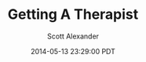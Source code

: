 ---
layout: podcast
title: "Getting A Therapist"
author: Scott Alexander
description: https://slatestarcodex.com/2014/05/13/getting-a-therapist/
date: 2014-05-13 23:29:00 PDT
length: 316903
duration: 79
guid: getting-a-therapist
---
